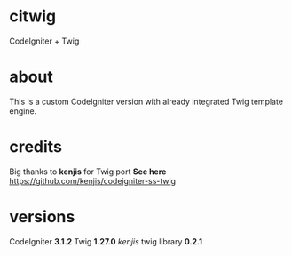 # citwig
CodeIgniter + Twig

# about
This is a custom CodeIgniter version with already integrated Twig template engine.

# credits
Big thanks to **kenjis** for Twig port
**See here** https://github.com/kenjis/codeigniter-ss-twig

# versions
CodeIgniter **3.1.2** 
Twig **1.27.0**
*kenjis* twig library **0.2.1**
